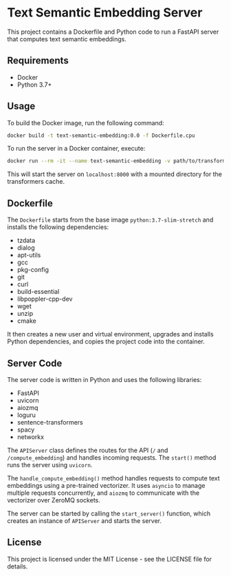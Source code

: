 # Text Semantic Embedding Server

This project contains a Dockerfile and Python code to run a FastAPI server that computes text semantic embeddings.

## Requirements

- Docker
- Python 3.7+

## Usage

To build the Docker image, run the following command:

```bash
docker build -t text-semantic-embedding:0.0 -f Dockerfile.cpu
```

To run the server in a Docker container, execute:
```bash
docker run --rm -it --name text-semantic-embedding -v path/to/transformers_cache:/home/solver/transformers_cache -p 8000:8000 text-semantic-embedding:0.0 start-services --port 8000 --hostname '0.0.0.0' --mounting_path ''
```
This will start the server on `localhost:8000` with a mounted directory for the transformers cache.

## Dockerfile

The `Dockerfile` starts from the base image `python:3.7-slim-stretch` and installs the following dependencies:

- tzdata
- dialog
- apt-utils
- gcc
- pkg-config
- git
- curl
- build-essential
- libpoppler-cpp-dev
- wget
- unzip
- cmake

It then creates a new user and virtual environment, upgrades and installs Python dependencies, and copies the project code into the container.

## Server Code

The server code is written in Python and uses the following libraries:

- FastAPI
- uvicorn
- aiozmq
- loguru
- sentence-transformers
- spacy
- networkx

The `APIServer` class defines the routes for the API (`/` and `/compute_embedding`) and handles incoming requests. The `start()` method runs the server using `uvicorn`.

The `handle_compute_embedding()` method handles requests to compute text embeddings using a pre-trained vectorizer. It uses `asyncio` to manage multiple requests concurrently, and `aiozmq` to communicate with the vectorizer over ZeroMQ sockets.

The server can be started by calling the `start_server()` function, which creates an instance of `APIServer` and starts the server.

## License

This project is licensed under the MIT License - see the LICENSE file for details.
